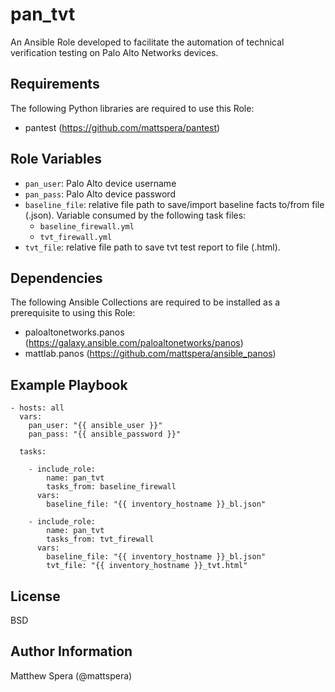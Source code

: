 pan_tvt
=========

An Ansible Role developed to facilitate the automation of technical verification testing on Palo Alto Networks devices.

Requirements
------------

The following Python libraries are required to use this Role:

- pantest (https://github.com/mattspera/pantest)

Role Variables
--------------

- `pan_user`: Palo Alto device username
- `pan_pass`: Palo Alto device password
- `baseline_file`: relative file path to save/import baseline facts to/from file (.json). Variable consumed by the following task files:
  - `baseline_firewall.yml`
  - `tvt_firewall.yml`
- `tvt_file`: relative file path to save tvt test report to file (.html).

Dependencies
------------

The following Ansible Collections are required to be installed as a prerequisite to using this Role:

- paloaltonetworks.panos (https://galaxy.ansible.com/paloaltonetworks/panos)
- mattlab.panos (https://github.com/mattspera/ansible_panos)

Example Playbook
----------------

    - hosts: all
      vars:
        pan_user: "{{ ansible_user }}"
        pan_pass: "{{ ansible_password }}"

      tasks:

        - include_role:
            name: pan_tvt
            tasks_from: baseline_firewall
          vars:
            baseline_file: "{{ inventory_hostname }}_bl.json"

        - include_role:
            name: pan_tvt
            tasks_from: tvt_firewall
          vars:
            baseline_file: "{{ inventory_hostname }}_bl.json"
            tvt_file: "{{ inventory_hostname }}_tvt.html"

License
-------

BSD

Author Information
------------------

Matthew Spera (@mattspera)
